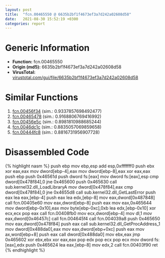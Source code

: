 ```yaml
---
layout: post
title:  "fcn.00465550 @ 6635b2bf1f4673ef3a7d242a02608d58"
date:   2021-08-30 15:52:19 +0300
categories: report
---
```


# Generic Information
- **Function:** fcn.00465550
- **Origin (md5):** 6635b2bf1f4673ef3a7d242a02608d58
- **VirusTotal:** [virustotal.com/gui/file/6635b2bf1f4673ef3a7d242a02608d58][virustotal_ref]



# Similar Functions

1. [fcn.00456f34][similar_1_ref] (sim.: 0.9337857698492477)
2. [fcn.00465478][similar_2_ref] (sim.: 0.9168806769416992)
3. [fcn.00456e5c][similar_3_ref] (sim.: 0.8981810988685244)
4. [fcn.0046dc1c][similar_4_ref] (sim.: 0.8835057069859658)
5. [fcn.00444fc8][similar_5_ref] (sim.: 0.8816731956907728)


# Disassembled Code

{% highlight nasm %}
push ebp
mov ebp,esp
add esp,0xfffffff0
push ebx
xor eax,eax
mov dword[ebp-4],eax
mov dword[ebp-8],eax
xor eax,eax
push ebp
push 0x46561d
push dword fs:[eax]
mov dword fs:[eax],esp
cmp dword[0x478f84],0
jne 0x465600
push 0x465630
call sub.kernel32.dll_LoadLibraryA
mov dword[0x478f84],eax
cmp dword[0x478f84],0
jne 0x4655d8
call sub.kernel32.dll_GetLastError
push eax
lea eax,[ebp-4]
push eax
lea edx,[ebp-8]
mov eax,dword[0x487848]
call fcn.00405e60
mov eax,dword[ebp-8]
push eax
mov eax,0x465644
mov dword[ebp-0x10],eax
mov byte[ebp-0xc],0xb
lea edx,[ebp-0x10]
xor ecx,ecx
pop eax
call fcn.00408fb0
mov ecx,dword[ebp-4]
mov dl,1
mov eax,dword[0x46457c]
call fcn.004645f4
call fcn.004039a8
push 0x465650
mov eax,dword[0x478f84]
push eax
call sub.kernel32.dll_GetProcAddress_1
mov dword[0x488da0],eax
mov eax,dword[ebp+0xc]
push eax
mov ax,word[ebp+8]
push eax
call dword[0x488da0]
mov ebx,eax
jmp 0x465602
xor ebx,ebx
xor eax,eax
pop edx
pop ecx
pop ecx
mov dword fs:[eax],edx
push 0x465624
lea eax,[ebp-8]
mov edx,2
call fcn.00403f90
ret 
{% endhighlight %}


[similar_1_ref]: /report/fcn.00456f34@8aa4eec8eb0ac35fe10d9e0394d3dbe4
[similar_2_ref]: /report/fcn.00465478@6635b2bf1f4673ef3a7d242a02608d58
[similar_3_ref]: /report/fcn.00456e5c@8aa4eec8eb0ac35fe10d9e0394d3dbe4
[similar_4_ref]: /report/fcn.0046dc1c@8aa4eec8eb0ac35fe10d9e0394d3dbe4
[similar_5_ref]: /report/fcn.00444fc8@27f3ad32e2eddc62e5434f19748fa0be
[virustotal_ref]: https://www.virustotal.com/gui/file/6635b2bf1f4673ef3a7d242a02608d58